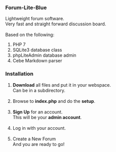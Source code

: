 ### Forum-Lite-Blue
Lightweight forum software.<br>
Very fast and straight forward discussion board.<br><br>
Based on the following:<br>
1. PHP 7<br>
2. SQLite3 database class<br>
3. phpLiteAdmin database admin<br>
4. Cebe Markdown parser

### Installation
1. **Download** all files and put it in your webspace.<br>
   Can be in a subdirectory.<br><br>
2. Browse to **index.php** and do the **setup**.<br><br>
3. **Sign Up** for an account.<br>
   This will be your **admin account**.<br><br>
4. Log in with your account.<br><br>
5. Create a New Forum<br>
   And you are ready to go!
